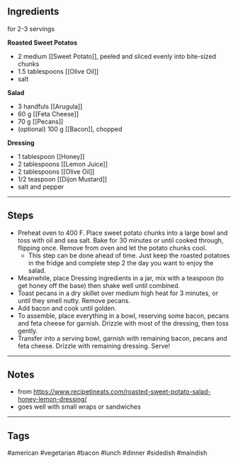 ## Ingredients
for 2-3 servings

**Roasted Sweet Potatos**
- 2 medium [[Sweet Potato]], peeled and sliced evenly into bite-sized chunks
- 1.5 tablespoons [[Olive Oil]]
- salt

**Salad**
- 3 handfuls [[Arugula]]
- 60 g [[Feta Cheese]]
- 70 g [[Pecans]]
- (optional) 100 g [[Bacon]], chopped

**Dressing**
- 1 tablespoon [[Honey]]
- 2 tablespoons [[Lemon Juice]]
- 2 tablespoons [[Olive Oil]]
- 1/2 teaspoon [[Dijon Mustard]]
- salt and pepper

---
## Steps
- Preheat oven to 400 F.  Place sweet potato chunks into a large bowl and toss with oil and sea salt. Bake for 30 minutes or until cooked through, flipping once. Remove from oven and let the potato chunks cool. 
	- This step can be done ahead of time. Just keep the roasted potatoes in the fridge and complete step 2 the day you want to enjoy the salad.
- Meanwhile, place Dressing ingredients in a jar, mix with a teaspoon (to get honey off the base) then shake well until combined.
- Toast pecans in a dry skillet over medium high heat for 3 minutes, or until they smell nutty. Remove pecans.
- Add bacon and cook until golden.
- To assemble, place everything in a bowl, reserving some bacon, pecans and feta cheese for garnish. Drizzle with most of the dressing, then toss gently.
- Transfer into a serving bowl, garnish with remaining bacon, pecans and feta cheese. Drizzle with remaining dressing. Serve!

---
## Notes
- from https://www.recipetineats.com/roasted-sweet-potato-salad-honey-lemon-dressing/
- goes well with small wraps or sandwiches

---
## Tags
#american 
#vegetarian #bacon
#lunch #dinner 
#sidedish #maindish
